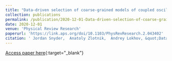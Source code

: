 ```yaml
---
title: "Data-driven selection of coarse-grained models of coupled oscillators"
collection: publications
permalink: /publication/2020-12-01-Data-driven-selection-of-coarse-grained-models-of-coupled-oscillators
date: 2020-12-01
venue: 'Physical Review Research'
paperurl: 'https://link.aps.org/doi/10.1103/PhysRevResearch.2.043402'
citation: ' Jordan Snyder,  Anatoly Zlotnik,  Andrey Lokhov, &quot;Data-driven selection of coarse-grained models of coupled oscillators.&quot; Physical Review Research, 2020.'
---
```

[Access paper here](https://link.aps.org/doi/10.1103/PhysRevResearch.2.043402){:target="_blank"}
